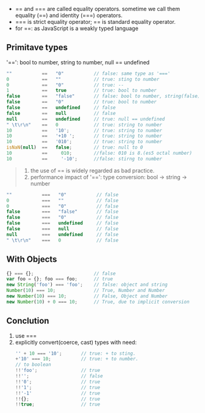 
* == and === are called equality operators. sometime we call them equality (==) and identity (===) operators.
* === is strict equality operator; == is standard equality operator.
* for ==: as JavaScript is a weakly typed language

## Primitave types

'==': bool to number, string to number, null == undefined

```javascript
""           ==   "0"           // false: same type as '==='
0            ==   ""            // true: sting to number
0            ==   "0"           // true: --
1            ==   true          // true: bool to number
false        ==   "false"       // false: bool to number, string(false) to number.(error) ***
false        ==   "0"           // true: bool to number
false        ==   undefined     // false
false        ==   null          // false
null         ==   undefined     // true: null == undefined
" \t\r\n"    ==   0             // true: string to number
10           ==   '10';         // true: string to number
10           ==   '+10 ';       // true: string to number
10           ==   '010';        // true: string to number
isNaN(null)  ==   false;        // true: null to 0
10           ==     010;        //false: 010 is 8.(es5 octal number)
10           ==     '-10';      //false: stirng to number
```

> 1. the use of == is widely regarded as bad practice.
> 2. performance impact of '==': type conversion: bool -> string -> number

```javascript
""           ===   "0"           // false
0            ===   ""            // false
0            ===   "0"           // false
false        ===   "false"       // false
false        ===   "0"           // false
false        ===   undefined     // false
false        ===   null          // false
null         ===   undefined     // false
" \t\r\n"    ===   0             // false
```
## With Objects

```javascript
{} === {};                      // false
var foo = {}; foo === foo;      // true
new String('foo') === 'foo';    // false: object and string
Number(10) === 10;              // True, Number and Number
new Number(10) === 10;          // False, Object and Number
new Number(10) + 0 === 10;      // True, due to implicit conversion

```
## Conclution

1. use ===
2. explicitly convert(coerce, cast) types with need:
    ```javascript
    '' + 10 === '10';       // true: + to sting.
    +'10' === 10;           // true: + to number.
    // to boolean
    !!'foo';                // true
    !!'';                   // false
    !!'0';                  // true
    !!'1';                  // true
    !!'-1'                  // true
    !!{};                   // true
    !!true;                 // true
    ```
